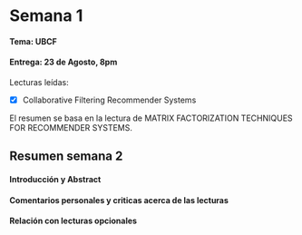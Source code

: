# Semana 1

#### Tema: UBCF
#### Entrega: 23 de Agosto, 8pm
Lecturas leídas:
- [x] Collaborative Filtering Recommender Systems 


El resumen se basa en la lectura de MATRIX FACTORIZATION TECHNIQUES FOR RECOMMENDER SYSTEMS.

## Resumen semana 2

#### Introducción y Abstract



#### Comentarios personales y criticas acerca de las lecturas



#### Relación con lecturas opcionales

